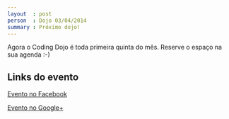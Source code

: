 ```yaml
---
layout  : post
person  : Dojo 03/04/2014
summary : Próximo dojo!
---
```


Agora o Coding Dojo é toda primeira quinta do mês. Reserve o espaço na sua agenda :-)

## Links do evento

[Evento no Facebook](https://www.facebook.com/events/649326105103737/)

[Evento no Google+](https://plus.google.com/events/cp070id92gf7gj1ap9carns8umc?authkey=CLa2leWxx8vxsQE)
